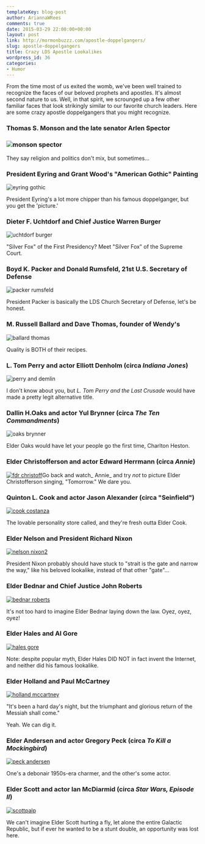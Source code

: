 ```yaml
---
templateKey: blog-post
author: AriannaWRees
comments: true
date: 2015-03-29 22:00:00+00:00
layout: post
link: http://mormonbuzzz.com/apostle-doppelgangers/
slug: apostle-doppelgangers
title: Crazy LDS Apostle Lookalikes
wordpress_id: 36
categories:
- Humor
---
```


From the time most of us exited the womb, we've been well trained to recognize the faces of our beloved prophets and apostles. It's almost second nature to us. Well, in that spirit, we scrounged up a few other familiar faces that look strikingly similar to our favorite church leaders. Here are some crazy apostle doppelgangers that you might recognize.


### Thomas S. Monson and the late senator Arlen Spector





### ![monson spector](http://mormonbuzzz.com/wp-content/uploads/2015/03/monson-spector.jpg)




They say religion and politics don't mix, but sometimes...


### President Eyring and Grant Wood's "American Gothic" Painting




![eyring gothic](http://mormonbuzzz.com/wp-content/uploads/2015/03/eyring-gothic.jpg)

President Eyring's a lot more chipper than his famous doppelganger, but you get the 'picture.'


### Dieter F. Uchtdorf and Chief Justice Warren Burger




![uchtdorf burger](http://mormonbuzzz.com/wp-content/uploads/2015/03/uchtdorf-burger.jpg)

"Silver Fox" of the First Presidency? Meet "Silver Fox" of the Supreme Court.


### Boyd K. Packer and Donald Rumsfeld, 21st U.S. Secretary of Defense




![packer rumsfeld](http://mormonbuzzz.com/wp-content/uploads/2015/03/packer-rumsfeld.jpg)

President Packer is basically the LDS Church Secretary of Defense, let's be honest.


### M. Russell Ballard and Dave Thomas, founder of Wendy's




![ballard thomas](http://mormonbuzzz.com/wp-content/uploads/2015/03/ballard-thomas.jpg)

Quality is BOTH of their recipes.


### L. Tom Perry and actor Elliott Denholm (circa _Indiana Jones_)




![perry and demlin](http://mormonbuzzz.com/wp-content/uploads/2015/03/perry-and-demlin.jpg)

I don't know about you, but _L. Tom Perry and the Last Crusade_ would have made a pretty legit alternative title.


### Dallin H.Oaks and actor Yul Brynner (circa _The Ten Commandments_)




![oaks brynner](http://mormonbuzzz.com/wp-content/uploads/2015/03/oaks-brynner.jpg)

Elder Oaks would have let your people go the first time, Charlton Heston.


### Elder Christofferson and actor Edward Herrmann (circa _Annie_)




[![fdr christoff](http://mormonbuzzz.com/wp-content/uploads/2015/03/fdr-christoff.jpg)](http://mormonbuzzz.com/wp-content/uploads/2015/03/fdr-christoff.jpg)Go back and watch_ Annie_ and try _not_ to picture Elder Christofferson singing, "Tomorrow." We dare you.


### Quinton L. Cook and actor Jason Alexander (circa "Seinfield")




[![cook costanza](http://mormonbuzzz.com/wp-content/uploads/2015/03/cook-costanza.jpg)](http://mormonbuzzz.com/wp-content/uploads/2015/03/cook-costanza.jpg)

The lovable personality store called, and they're fresh outta Elder Cook.


### Elder Nelson and President Richard Nixon




[![nelson nixon2](http://mormonbuzzz.com/wp-content/uploads/2015/03/nelson-nixon2.jpg)](http://mormonbuzzz.com/wp-content/uploads/2015/03/nelson-nixon2.jpg)

President Nixon probably should have stuck to "strait is the gate and narrow the way," like his beloved lookalike, instead of that other "gate"...


### Elder Bednar and Chief Justice John Roberts




[![bednar roberts](http://mormonbuzzz.com/wp-content/uploads/2015/03/bednar-roberts.jpg)](http://mormonbuzzz.com/wp-content/uploads/2015/03/bednar-roberts.jpg)

It's not too hard to imagine Elder Bednar laying down the law. Oyez, oyez, oyez!


### Elder Hales and Al Gore




[![hales gore](http://mormonbuzzz.com/wp-content/uploads/2015/03/hales-gore.jpg)](http://mormonbuzzz.com/wp-content/uploads/2015/03/hales-gore.jpg)

Note: despite popular myth, Elder Hales DID NOT in fact invent the Internet, and neither did his famous lookalike.


### Elder Holland and Paul McCartney




[![holland mccartney](http://mormonbuzzz.com/wp-content/uploads/2015/03/holland-mccartney.jpg)](http://mormonbuzzz.com/wp-content/uploads/2015/03/holland-mccartney.jpg)

"It's been a hard day's night, but the triumphant and glorious return of the Messiah shall come."

Yeah. We can dig it.


### Elder Andersen and actor Gregory Peck (circa _To Kill a Mockingbird_)




[![peck andersen](http://mormonbuzzz.com/wp-content/uploads/2015/03/peck-andersen.jpg)](http://mormonbuzzz.com/wp-content/uploads/2015/03/peck-andersen.jpg)

One's a debonair 1950s-era charmer, and the other's some actor.


### Elder Scott and actor Ian McDiarmid (circa _Star Wars, Episode II_)




[![scottpalp](http://mormonbuzzz.com/wp-content/uploads/2015/03/scottpalp.jpg)](http://mormonbuzzz.com/wp-content/uploads/2015/03/scottpalp.jpg)

We can't imagine Elder Scott hurting a fly, let alone the entire Galactic Republic, but if ever he wanted to be a stunt double, an opportunity was lost here.




